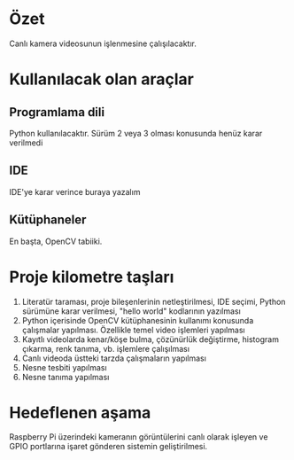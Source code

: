 # Özet
Canlı kamera videosunun işlenmesine çalışılacaktır.
# Kullanılacak olan araçlar
## Programlama dili
Python kullanılacaktır. Sürüm 2 veya 3 olması konusunda henüz karar verilmedi
## IDE
IDE'ye karar verince buraya yazalım
## Kütüphaneler
En başta, OpenCV tabiiki.
# Proje kilometre taşları
1. Literatür taraması, proje bileşenlerinin netleştirilmesi, IDE seçimi, Python sürümüne karar verilmesi, "hello world" kodlarının yazılması
1. Python içerisinde OpenCV kütüphanesinin kullanımı konusunda çalışmalar yapılması. Özellikle temel video işlemleri yapılması
1. Kayıtlı videolarda kenar/köşe bulma, çözünürlük değiştirme, histogram çıkarma, renk tanıma, vb. işlemlere çalışılması
1. Canlı videoda üstteki tarzda çalışmaların yapılması
1. Nesne tesbiti yapılması
1. Nesne tanıma yapılması

# Hedeflenen aşama
Raspberry Pi üzerindeki kameranın görüntülerini canlı olarak işleyen ve GPIO portlarına işaret gönderen sistemin geliştirilmesi.
